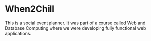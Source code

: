 # When2Chill
This is a social event planner. It was part of a course called Web and Database Computing where we were developing fully functional web applications.
